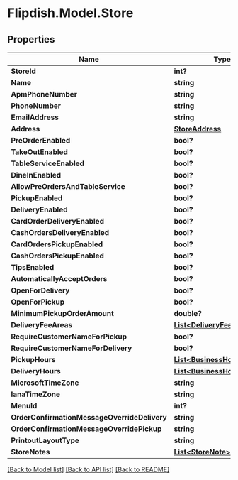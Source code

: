 # Flipdish.Model.Store
## Properties

Name | Type | Description | Notes
------------ | ------------- | ------------- | -------------
**StoreId** | **int?** |  | [optional] 
**Name** | **string** |  | [optional] 
**ApmPhoneNumber** | **string** |  | [optional] 
**PhoneNumber** | **string** |  | [optional] 
**EmailAddress** | **string** |  | [optional] 
**Address** | [**StoreAddress**](StoreAddress.md) |  | [optional] 
**PreOrderEnabled** | **bool?** |  | [optional] 
**TakeOutEnabled** | **bool?** |  | [optional] 
**TableServiceEnabled** | **bool?** |  | [optional] 
**DineInEnabled** | **bool?** |  | [optional] 
**AllowPreOrdersAndTableService** | **bool?** |  | [optional] 
**PickupEnabled** | **bool?** |  | [optional] 
**DeliveryEnabled** | **bool?** |  | [optional] 
**CardOrderDeliveryEnabled** | **bool?** |  | [optional] 
**CashOrdersDeliveryEnabled** | **bool?** |  | [optional] 
**CardOrdersPickupEnabled** | **bool?** |  | [optional] 
**CashOrdersPickupEnabled** | **bool?** |  | [optional] 
**TipsEnabled** | **bool?** |  | [optional] 
**AutomaticallyAcceptOrders** | **bool?** |  | [optional] 
**OpenForDelivery** | **bool?** |  | [optional] 
**OpenForPickup** | **bool?** |  | [optional] 
**MinimumPickupOrderAmount** | **double?** |  | [optional] 
**DeliveryFeeAreas** | [**List&lt;DeliveryFeeArea&gt;**](DeliveryFeeArea.md) |  | [optional] 
**RequireCustomerNameForPickup** | **bool?** |  | [optional] 
**RequireCustomerNameForDelivery** | **bool?** |  | [optional] 
**PickupHours** | [**List&lt;BusinessHoursPeriod&gt;**](BusinessHoursPeriod.md) |  | [optional] 
**DeliveryHours** | [**List&lt;BusinessHoursPeriod&gt;**](BusinessHoursPeriod.md) |  | [optional] 
**MicrosoftTimeZone** | **string** |  | [optional] 
**IanaTimeZone** | **string** |  | [optional] 
**MenuId** | **int?** |  | [optional] 
**OrderConfirmationMessageOverrideDelivery** | **string** |  | [optional] 
**OrderConfirmationMessageOverridePickup** | **string** |  | [optional] 
**PrintoutLayoutType** | **string** |  | [optional] 
**StoreNotes** | [**List&lt;StoreNote&gt;**](StoreNote.md) |  | [optional] 

[[Back to Model list]](../README.md#documentation-for-models) [[Back to API list]](../README.md#documentation-for-api-endpoints) [[Back to README]](../README.md)

